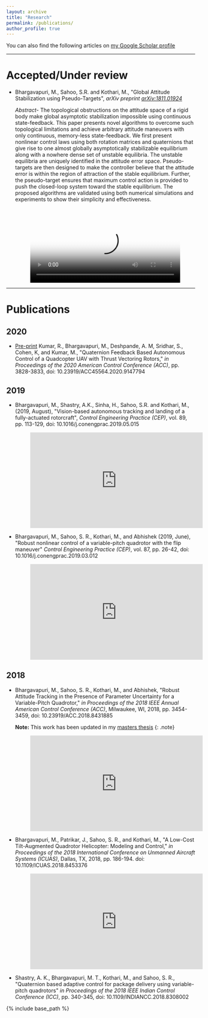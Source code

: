 ```yaml
---
layout: archive
title: "Research"
permalink: /publications/
author_profile: true
---
```


You can also find the following articles on [my Google Scholar profile](https://scholar.google.co.in/citations?user=aPGRPi4AAAAJ&hl=en&authuser=1)

<!-- blank line -->
----
<!-- blank line -->

Accepted/Under review
=====

* Bhargavapuri, M., Sahoo, S.R. and Kothari, M., "Global Attitude Stabilization using Pseudo-Targets", _arXiv preprint [arXiv:1811.01924](https://arxiv.org/pdf/1811.01924.pdf)_
	
	_Abstract_- The topological obstructions on the attitude space of a rigid body make global asymptotic stabilization impossible using continuous state-feedback. This paper presents novel algorithms to overcome such topological limitations and achieve arbitrary attitude maneuvers with only continuous, memory-less state-feedback. We first present nonlinear control laws using both rotation matrices and quaternions that give rise to one almost globally asymptotically stabilizable equilibrium along with a nowhere dense set of unstable equilibria. The unstable equilibria are uniquely identified in the attitude error space. Pseudo-targets are then designed to make the controller believe that the attitude error is within the region of attraction of the stable equilibrium. Further, the pseudo-target ensures that maximum control action is provided to push the closed-loop system toward the stable equilibrium. The proposed algorithms are validated using both numerical simulations and experiments to show their simplicity and effectiveness.

	<!-- blank line -->
	<figure class="video_container">
		<video style="width:100%" controls="true" allowfullscreen="true" poster="http://mahathi1992.github.io/files/thumb_pitchflip.png">
    			<source src="http://mahathi1992.github.io/files/PseudoT.mp4" type="video/mp4"> 
		</video>
	</figure>
	<!-- blank line -->

<!-- blank line -->
----
<!-- blank line -->

Publications
=====
## 2020

* [Pre-print](https://arxiv.org/pdf/2006.15686.pdf) Kumar, R., Bhargavapuri, M., Deshpande, A. M, Sridhar, S., Cohen, K, and Kumar, M., "Quaternion Feedback Based Autonomous Control of a Quadcopter UAV with Thrust Vectoring Rotors," _in Proceedings of the 2020 American Control Conference (ACC)_, pp. 3828-3833, doi: 10.23919/ACC45564.2020.9147794

## 2019

* Bhargavapuri, M., Shastry, A.K., Sinha, H., Sahoo, S.R. and Kothari, M., (2019, August), "Vision-based autonomous tracking and landing of a fully-actuated rotorcraft", _Control Engineering Practice (CEP)_, vol. 89, pp. 113-129, doi: 10.1016/j.conengprac.2019.05.015

	<!-- blank line -->
	<figure class="video_container">
  		<iframe width="460" height="255" src="https://www.youtube.com/embed/Czgc6OZPnDw" frameborder="0" allowfullscreen="true"> </iframe>
	</figure>
	<!-- blank line -->

* Bhargavapuri, M., Sahoo, S. R., Kothari, M., and Abhishek (2019, June), "Robust nonlinear control of a variable-pitch quadrotor with the flip maneuver" _Control Engineering Practice (CEP)_, vol. 87, pp. 26-42, doi: 10.1016/j.conengprac.2019.03.012

	<!-- blank line -->
	<figure class="video_container">
		<iframe width="460" height="255" src="https://www.youtube.com/embed/jKorhMlJLLo" frameborder="0" allow="accelerometer; autoplay; encrypted-media; gyroscope; picture-in-picture" allowfullscreen> </iframe>
	</figure>
	<!-- blank line -->

## 2018

* Bhargavapuri, M., Sahoo, S. R., Kothari, M., and Abhishek, "Robust Attitude Tracking in the Presence of Parameter Uncertainty for a Variable-Pitch Quadrotor," _in Proceedings of the 2018 IEEE Annual American Control Conference (ACC)_, Milwaukee, WI, 2018, pp. 3454-3459, doi: 10.23919/ACC.2018.8431885

	**Note:** This work has been updated in my [masters thesis](http://mahathi1992.github.io/files/mtech_thesis.pdf)
	{: .note}

	<!-- blank line -->
	<figure class="video_container">
		<iframe width="460" height="255" src="https://www.youtube.com/embed/UYpmwrI-T0c" frameborder="0" allow="accelerometer; autoplay; encrypted-media; gyroscope; picture-in-picture" allowfullscreen></iframe>
	</figure>
	<!-- blank line -->

* Bhargavapuri, M., Patrikar, J., Sahoo, S. R., and Kothari, M., "A Low-Cost Tilt-Augmented Quadrotor Helicopter: Modeling and Control," _in Proceedings of the 2018 International Conference on Unmanned Aircraft Systems (ICUAS)_, Dallas, TX, 2018, pp. 186-194.
doi: 10.1109/ICUAS.2018.8453376

	<!-- blank line -->
	<figure class="video_container">
		<iframe width="460" height="255" src="https://www.youtube.com/embed/AbwPkl9ihV8" frameborder="0" allow="accelerometer; autoplay; encrypted-media; gyroscope; picture-in-picture" allowfullscreen></iframe>
	</figure>
	<!-- blank line -->

* Shastry, A. K., Bhargavapuri, M. T., Kothari, M., and Sahoo, S. R., "Quaternion based adaptive control for package delivery using variable-pitch quadrotors" _in Proceedings of the 2018 IEEE Indian Control Conference (ICC)_, pp. 340-345, doi: 10.1109/INDIANCC.2018.8308002

{% include base_path %}

<!-- {% for post in site.publications reversed %}
  {% include archive-single.html %}
{% endfor %}

-->

